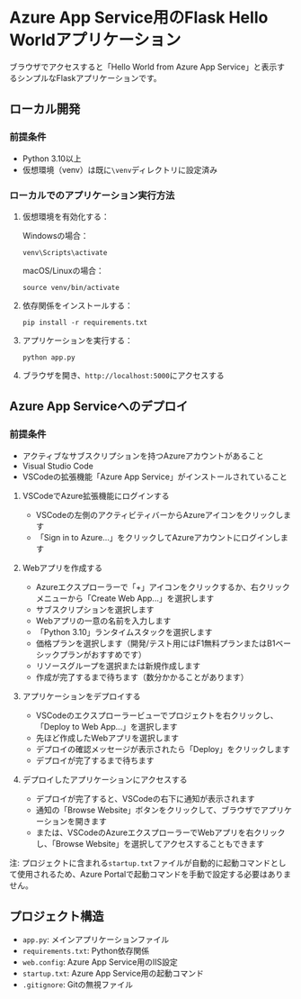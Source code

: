 # Azure App Service用のFlask Hello Worldアプリケーション

ブラウザでアクセスすると「Hello World from Azure App Service」と表示するシンプルなFlaskアプリケーションです。

## ローカル開発

### 前提条件
- Python 3.10以上
- 仮想環境（venv）は既に`\venv`ディレクトリに設定済み

### ローカルでのアプリケーション実行方法

1. 仮想環境を有効化する：

   Windowsの場合：
   ```
   venv\Scripts\activate
   ```

   macOS/Linuxの場合：
   ```
   source venv/bin/activate
   ```

2. 依存関係をインストールする：
   ```
   pip install -r requirements.txt
   ```

3. アプリケーションを実行する：
   ```
   python app.py
   ```

4. ブラウザを開き、`http://localhost:5000`にアクセスする

## Azure App Serviceへのデプロイ

### 前提条件
- アクティブなサブスクリプションを持つAzureアカウントがあること
- Visual Studio Code
- VSCodeの拡張機能「Azure App Service」がインストールされていること

1. VSCodeでAzure拡張機能にログインする
   - VSCodeの左側のアクティビティバーからAzureアイコンをクリックします
   - 「Sign in to Azure...」をクリックしてAzureアカウントにログインします

2. Webアプリを作成する
   - Azureエクスプローラーで「+」アイコンをクリックするか、右クリックメニューから「Create Web App...」を選択します
   - サブスクリプションを選択します
   - Webアプリの一意の名前を入力します
   - 「Python 3.10」ランタイムスタックを選択します
   - 価格プランを選択します（開発/テスト用にはF1無料プランまたはB1ベーシックプランがおすすめです）
   - リソースグループを選択または新規作成します
   - 作成が完了するまで待ちます（数分かかることがあります）

3. アプリケーションをデプロイする
   - VSCodeのエクスプローラービューでプロジェクトを右クリックし、「Deploy to Web App...」を選択します
   - 先ほど作成したWebアプリを選択します
   - デプロイの確認メッセージが表示されたら「Deploy」をクリックします
   - デプロイが完了するまで待ちます

4. デプロイしたアプリケーションにアクセスする
   - デプロイが完了すると、VSCodeの右下に通知が表示されます
   - 通知の「Browse Website」ボタンをクリックして、ブラウザでアプリケーションを開きます
   - または、VSCodeのAzureエクスプローラーでWebアプリを右クリックし、「Browse Website」を選択してアクセスすることもできます

注: プロジェクトに含まれる`startup.txt`ファイルが自動的に起動コマンドとして使用されるため、Azure Portalで起動コマンドを手動で設定する必要はありません。

## プロジェクト構造

- `app.py`: メインアプリケーションファイル
- `requirements.txt`: Python依存関係
- `web.config`: Azure App Service用のIIS設定
- `startup.txt`: Azure App Service用の起動コマンド
- `.gitignore`: Gitの無視ファイル
